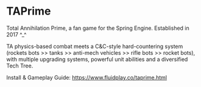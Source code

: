 # TAPrime

Total Annihilation Prime, a fan game for the Spring Engine. Established in 2017 ^_^

TA physics-based combat meets a C&C-style hard-countering system (rockets bots >> tanks >> anti-mech vehicles >> rifle bots >> rocket bots), with multiple upgrading systems, powerful unit abilities and a diversified Tech Tree.

Install & Gameplay Guide: https://www.fluidplay.co/taprime.html
